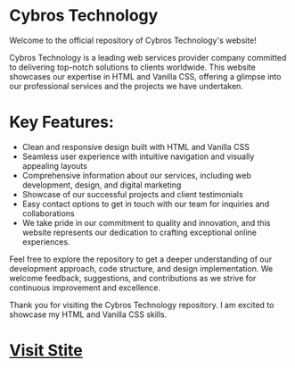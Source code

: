 # Cybros Technology
Welcome to the official repository of Cybros Technology's website!

Cybros Technology is a leading web services provider company committed to delivering top-notch solutions to clients worldwide. This website showcases our expertise in HTML and Vanilla CSS, offering a glimpse into our professional services and the projects we have undertaken.

# Key Features:
- Clean and responsive design built with HTML and Vanilla CSS
- Seamless user experience with intuitive navigation and visually appealing layouts
- Comprehensive information about our services, including web development, design, and digital marketing
- Showcase of our successful projects and client testimonials
- Easy contact options to get in touch with our team for inquiries and collaborations
- We take pride in our commitment to quality and innovation, and this website represents our dedication to crafting exceptional online experiences.

Feel free to explore the repository to get a deeper understanding of our development approach, code structure, and design implementation. We welcome feedback, suggestions, and contributions as we strive for continuous improvement and excellence.

Thank you for visiting the Cybros Technology repository. I am excited to showcase my HTML and Vanilla CSS skills.

# [Visit Stite](https://sheharyar0503.github.io/cybros-tech-website/index.html) 
